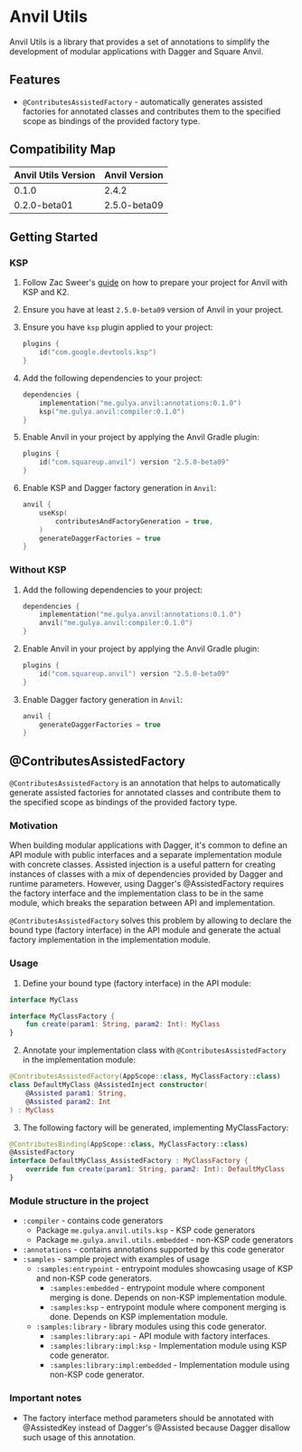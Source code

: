 # Anvil Utils

Anvil Utils is a library that provides a set of annotations to simplify the development of modular applications with
Dagger and Square Anvil.

## Features

- `@ContributesAssistedFactory` - automatically generates assisted factories for annotated classes and contributes them
  to the specified scope as bindings of the provided factory type.

## Compatibility Map

| Anvil Utils Version | Anvil Version |
|---------------------|---------------|
| 0.1.0               | 2.4.2         |
| 0.2.0-beta01        | 2.5.0-beta09  |

## Getting Started

### KSP

1. Follow Zac Sweer's [guide](https://www.zacsweers.dev/preparing-for-k2/#anvil) on how to prepare your project for
   Anvil with KSP and K2.
2. Ensure you have at least `2.5.0-beta09` version of Anvil in your project.
3. Ensure you have `ksp` plugin applied to your project:
    ```kotlin
    plugins {
        id("com.google.devtools.ksp")
    }
    ```

4. Add the following dependencies to your project:
    ```kotlin
    dependencies {
        implementation("me.gulya.anvil:annotations:0.1.0")
        ksp("me.gulya.anvil:compiler:0.1.0")
    }
    ```

5. Enable Anvil in your project by applying the Anvil Gradle plugin:
    ```kotlin
    plugins {
        id("com.squareup.anvil") version "2.5.0-beta09"
    }
    ```

6. Enable KSP and Dagger factory generation in `Anvil`:
    ```kotlin
    anvil {
        useKsp(
            contributesAndFactoryGeneration = true,
        )
        generateDaggerFactories = true
    }
    ```

### Without KSP

1. Add the following dependencies to your project:
    ```kotlin
    dependencies {
        implementation("me.gulya.anvil:annotations:0.1.0")
        anvil("me.gulya.anvil:compiler:0.1.0")
    }
    ```
2. Enable Anvil in your project by applying the Anvil Gradle plugin:
    ```kotlin
    plugins {
        id("com.squareup.anvil") version "2.5.0-beta09"
    }
    ```

3. Enable Dagger factory generation in `Anvil`:
    ```kotlin
    anvil {
        generateDaggerFactories = true
    }
    ```

## @ContributesAssistedFactory

`@ContributesAssistedFactory` is an annotation that helps to automatically generate
assisted factories for annotated classes and contribute them to the specified scope
as bindings of the provided factory type.

### Motivation

When building modular applications with Dagger, it's common to define an API module with public interfaces
and a separate implementation module with concrete classes. Assisted injection is a useful pattern for creating
instances of classes with a mix of dependencies provided by Dagger and runtime parameters.
However, using Dagger's @AssistedFactory requires the factory interface and the implementation
class to be in the same module, which breaks the separation between API and implementation.

`@ContributesAssistedFactory` solves this problem by allowing to declare the bound type (factory interface) in the
API module and generate the actual factory implementation in the implementation module.

### Usage

1. Define your bound type (factory interface) in the API module:

```kotlin
interface MyClass

interface MyClassFactory {
    fun create(param1: String, param2: Int): MyClass
}
```

2. Annotate your implementation class with `@ContributesAssistedFactory` in the implementation module:

```kotlin
@ContributesAssistedFactory(AppScope::class, MyClassFactory::class)
class DefaultMyClass @AssistedInject constructor(
    @Assisted param1: String,
    @Assisted param2: Int
) : MyClass
```

3. The following factory will be generated, implementing MyClassFactory:

```kotlin
@ContributesBinding(AppScope::class, MyClassFactory::class)
@AssistedFactory
interface DefaultMyClass_AssistedFactory : MyClassFactory {
    override fun create(param1: String, param2: Int): DefaultMyClass
}
```

### Module structure in the project

- `:compiler` - contains code generators
    - Package `me.gulya.anvil.utils.ksp` - KSP code generators
    - Package `me.gulya.anvil.utils.embedded` - non-KSP code generators
- `:annotations` - contains annotations supported by this code generator
- `:samples` - sample project with examples of usage
    - `:samples:entrypoint` - entrypoint modules showcasing usage of KSP and non-KSP code generators.
        - `:samples:embedded` - entrypoint module where component merging is done. Depends on non-KSP implementation
          module.
        - `:samples:ksp` - entrypoint module where component merging is done. Depends on KSP implementation module.
    - `:samples:library` - library modules using this code generator.
        - `:samples:library:api` - API module with factory interfaces.
        - `:samples:library:impl:ksp` - Implementation module using KSP code generator.
        - `:samples:library:impl:embedded` - Implementation module using non-KSP code generator.

### Important notes

- The factory interface method parameters should be annotated with @AssistedKey instead of Dagger's @Assisted because
  Dagger disallow such usage of this annotation.